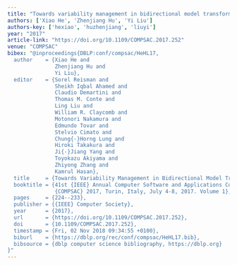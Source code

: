 ```yaml
---
title: "Towards variability management in bidirectional model transformation"
authors: ['Xiao He', 'Zhenjiang Hu', 'Yi Liu']
authors-key: ['hexiao', 'huzhenjiang', 'liuyi']
year: "2017"
article-link: "https://doi.org/10.1109/COMPSAC.2017.252"
venue: "COMPSAC"
bibex: "@inproceedings{DBLP:conf/compsac/HeHL17,
  author    = {Xiao He and
               Zhenjiang Hu and
               Yi Liu},
  editor    = {Sorel Reisman and
               Sheikh Iqbal Ahamed and
               Claudio Demartini and
               Thomas M. Conte and
               Ling Liu and
               William R. Claycomb and
               Motonori Nakamura and
               Edmundo Tovar and
               Stelvio Cimato and
               Chung{-}Horng Lung and
               Hiroki Takakura and
               Ji{-}Jiang Yang and
               Toyokazu Akiyama and
               Zhiyong Zhang and
               Kamrul Hasan},
  title     = {Towards Variability Management in Bidirectional Model Transformation},
  booktitle = {41st {IEEE} Annual Computer Software and Applications Conference,
               {COMPSAC} 2017, Turin, Italy, July 4-8, 2017. Volume 1},
  pages     = {224--233},
  publisher = {{IEEE} Computer Society},
  year      = {2017},
  url       = {https://doi.org/10.1109/COMPSAC.2017.252},
  doi       = {10.1109/COMPSAC.2017.252},
  timestamp = {Fri, 02 Nov 2018 09:34:55 +0100},
  biburl    = {https://dblp.org/rec/conf/compsac/HeHL17.bib},
  bibsource = {dblp computer science bibliography, https://dblp.org}
}"
---
```

